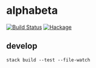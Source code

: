 alphabeta
===

[![Build Status](https://travis-ci.org/tonyday567/alphabeta.svg)](https://travis-ci.org/tonyday567/alphabeta) [![Hackage](https://img.shields.io/hackage/v/alphabeta.svg)](https://hackage.haskell.org/package/alphabeta)

develop
----

```
stack build --test --file-watch
```
